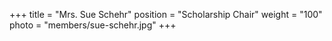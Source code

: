 +++
title     = "Mrs. Sue Schehr"
position  = "Scholarship Chair"
weight    = "100"
photo      = "members/sue-schehr.jpg"
+++
